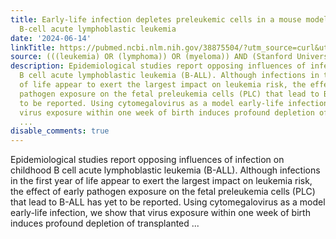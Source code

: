 ```yaml
---
title: Early-life infection depletes preleukemic cells in a mouse model of hyperdiploid
  B-cell acute lymphoblastic leukemia
date: '2024-06-14'
linkTitle: https://pubmed.ncbi.nlm.nih.gov/38875504/?utm_source=curl&utm_medium=rss&utm_campaign=pubmed-2&utm_content=1Rkszs2HVZ2RHP33OibaNFew6VK-LzjJWTD4GwmLlk8B-wCceh&fc=20220923065203&ff=20240615180816&v=2.18.0.post9+e462414
source: (((leukemia) OR (lymphoma)) OR (myeloma)) AND (Stanford University[Affiliation])
description: Epidemiological studies report opposing influences of infection on childhood
  B cell acute lymphoblastic leukemia (B-ALL). Although infections in the first year
  of life appear to exert the largest impact on leukemia risk, the effect of early
  pathogen exposure on the fetal preleukemia cells (PLC) that lead to B-ALL has yet
  to be reported. Using cytomegalovirus as a model early-life infection, we show that
  virus exposure within one week of birth induces profound depletion of transplanted
  ...
disable_comments: true
---
```

Epidemiological studies report opposing influences of infection on childhood B cell acute lymphoblastic leukemia (B-ALL). Although infections in the first year of life appear to exert the largest impact on leukemia risk, the effect of early pathogen exposure on the fetal preleukemia cells (PLC) that lead to B-ALL has yet to be reported. Using cytomegalovirus as a model early-life infection, we show that virus exposure within one week of birth induces profound depletion of transplanted ...